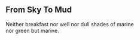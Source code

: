 From Sky To Mud
---------------
Neither breakfast nor well nor dull shades of marine  
nor green but marine.  
